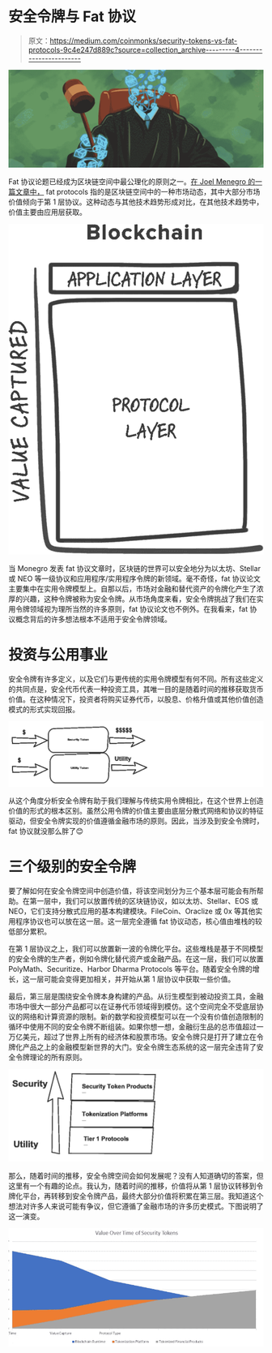 # 安全令牌与 Fat 协议

> 原文：<https://medium.com/coinmonks/security-tokens-vs-fat-protocols-9c4e247d889c?source=collection_archive---------4----------------------->

![](img/d351d75f727cf465823e71ff75fe28db.png)

Fat 协议论题已经成为区块链空间中最公理化的原则之一。[在 Joel Menegro 的一篇文章中，](http://www.usv.com/blog/fat-protocols) fat protocols 指的是区块链空间中的一种市场动态，其中大部分市场价值倾向于第 1 层协议。这种动态与其他技术趋势形成对比，在其他技术趋势中，价值主要由应用层获取。

![](img/7f6e8cd42da7cd7a579fb796def758fa.png)

当 Monegro 发表 fat 协议文章时，区块链的世界可以安全地分为以太坊、Stellar 或 NEO 等一级协议和应用程序/实用程序令牌的新领域。毫不奇怪，fat 协议论文主要集中在实用令牌模型上。自那以后，市场对金融和替代资产的令牌化产生了浓厚的兴趣，这种令牌被称为安全令牌。从市场角度来看，安全令牌挑战了我们在实用令牌领域视为理所当然的许多原则，fat 协议论文也不例外。在我看来，fat 协议概念背后的许多想法根本不适用于安全令牌领域。

# 投资与公用事业

安全令牌有许多定义，以及它们与更传统的实用令牌模型有何不同。所有这些定义的共同点是，安全代币代表一种投资工具，其唯一目的是随着时间的推移获取货币价值。在这种情况下，投资者将购买证券代币，以股息、价格升值或其他价值创造模式的形式实现回报。

![](img/307fe3066827c188a60b51e6f30bdce0.png)

从这个角度分析安全令牌有助于我们理解与传统实用令牌相比，在这个世界上创造价值的形式的根本区别。虽然公用令牌的价值主要由底层分散式网络和协议的特征驱动，但安全令牌实现的价值遵循金融市场的原则。因此，当涉及到安全令牌时，fat 协议就没那么胖了😊

# 三个级别的安全令牌

要了解如何在安全令牌空间中创造价值，将该空间划分为三个基本层可能会有所帮助。在第一层中，我们可以放置传统的区块链协议，如以太坊、Stellar、EOS 或 NEO，它们支持分散式应用的基本构建模块。FileCoin、Oraclize 或 0x 等其他实用程序协议也可以放在这一层。这一层完全遵循 fat 协议动态，核心值由堆栈的较低部分累积。

在第 1 层协议之上，我们可以放置新一波的令牌化平台。这些堆栈是基于不同模型的安全令牌的生产者，例如令牌化替代资产或金融产品。在这一层，我们可以放置 PolyMath、Securitize、Harbor Dharma Protocols 等平台。随着安全令牌的增长，这一层可能会变得更加相关，并开始从第 1 层协议中获取一些价值。

最后，第三层是围绕安全令牌本身构建的产品。从衍生模型到被动投资工具，金融市场中很大一部分产品都可以在证券代币领域得到模仿。这个空间完全不受底层协议的网络和计算资源的限制。新的数学和投资模型可以在一个没有价值创造限制的循环中使用不同的安全令牌不断组装。如果你想一想，金融衍生品的总市值超过一万亿美元，超过了世界上所有的经济体和股票市场。安全令牌只是打开了建立在令牌化产品之上的金融模型新世界的大门。安全令牌生态系统的这一层完全违背了安全令牌理论的所有原则。

![](img/127341a712ded0744085c311e109bcc1.png)

那么，随着时间的推移，安全令牌空间会如何发展呢？没有人知道确切的答案，但这里有一个有趣的论点。我认为，随着时间的推移，价值将从第 1 层协议转移到令牌化平台，再转移到安全令牌产品，最终大部分价值将积累在第三层。我知道这个想法对许多人来说可能有争议，但它遵循了金融市场的许多历史模式。下图说明了这一演变。

![](img/78fcc5edfbb9ae8496831cb7dfe7d809.png)